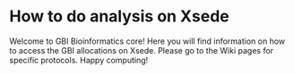 # How to do analysis on Xsede

Welcome to GBI Bioinformatics core! Here you will find information on how to access the GBI allocations on Xsede. Please go to the Wiki pages for specific protocols. Happy computing!
